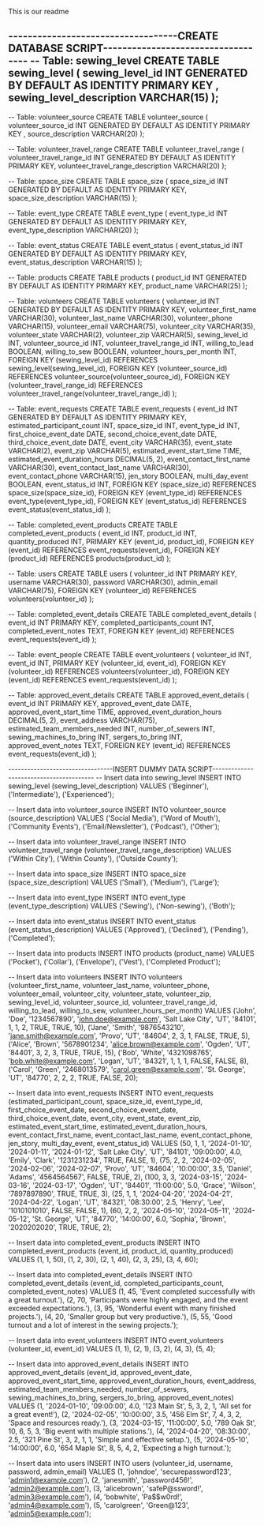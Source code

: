 This is our readme

-----------------------------------CREATE DATABASE SCRIPT-----------------------------------
-- Table: sewing_level
CREATE TABLE sewing_level (
    sewing_level_id INT GENERATED BY DEFAULT AS IDENTITY PRIMARY KEY ,
    sewing_level_description VARCHAR(15)
);
--
-- Table: volunteer_source
CREATE TABLE volunteer_source (
    volunteer_source_id INT GENERATED BY DEFAULT AS IDENTITY PRIMARY KEY ,
    source_description VARCHAR(20)
);

-- Table: volunteer_travel_range
CREATE TABLE volunteer_travel_range (
    volunteer_travel_range_id INT GENERATED BY DEFAULT AS IDENTITY PRIMARY KEY,
    volunteer_travel_range_description VARCHAR(20)
);

-- Table: space_size
CREATE TABLE space_size (
    space_size_id INT GENERATED BY DEFAULT AS IDENTITY PRIMARY KEY,
    space_size_description VARCHAR(15)
);

-- Table: event_type
CREATE TABLE event_type (
    event_type_id INT GENERATED BY DEFAULT AS IDENTITY PRIMARY KEY,
    event_type_description VARCHAR(20)
);

-- Table: event_status
CREATE TABLE event_status (
    event_status_id INT GENERATED BY DEFAULT AS IDENTITY PRIMARY KEY,
    event_status_description VARCHAR(15)
);

-- Table: products
CREATE TABLE products (
    product_id INT  GENERATED BY DEFAULT AS IDENTITY PRIMARY KEY,
    product_name VARCHAR(25)
);

-- Table: volunteers
CREATE TABLE volunteers (
    volunteer_id INT GENERATED BY DEFAULT AS IDENTITY PRIMARY KEY,
    volunteer_first_name VARCHAR(30),
    volunteer_last_name VARCHAR(30),
    volunteer_phone VARCHAR(15),
    volunteer_email VARCHAR(75),
    volunteer_city VARCHAR(35),
    volunteer_state VARCHAR(2),
    volunteer_zip VARCHAR(5),
    sewing_level_id INT,
    volunteer_source_id INT,
    volunteer_travel_range_id INT,
    willing_to_lead BOOLEAN,
    willing_to_sew BOOLEAN,
    volunteer_hours_per_month INT,
    FOREIGN KEY (sewing_level_id) REFERENCES sewing_level(sewing_level_id),
    FOREIGN KEY (volunteer_source_id) REFERENCES volunteer_source(volunteer_source_id),
    FOREIGN KEY (volunteer_travel_range_id) REFERENCES volunteer_travel_range(volunteer_travel_range_id)
);

-- Table: event_requests
CREATE TABLE event_requests (
    event_id INT GENERATED BY DEFAULT AS IDENTITY PRIMARY KEY,
    estimated_participant_count INT,
    space_size_id INT,
    event_type_id INT,
    first_choice_event_date DATE,
    second_choice_event_date DATE,
    third_choice_event_date DATE,
    event_city VARCHAR(35),
    event_state VARCHAR(2),
    event_zip VARCHAR(5),
    estimated_event_start_time TIME,
    estimated_event_duration_hours DECIMAL(5, 2),
    event_contact_first_name VARCHAR(30),
    event_contact_last_name VARCHAR(30),
    event_contact_phone VARCHAR(15),
    jen_story BOOLEAN,
    multi_day_event BOOLEAN,
    event_status_id INT,
    FOREIGN KEY (space_size_id) REFERENCES space_size(space_size_id),
    FOREIGN KEY (event_type_id) REFERENCES event_type(event_type_id),
    FOREIGN KEY (event_status_id) REFERENCES event_status(event_status_id)
);

-- Table: completed_event_products
CREATE TABLE completed_event_products (
    event_id INT,
    product_id INT,
    quantity_produced INT,
    PRIMARY KEY (event_id, product_id),
    FOREIGN KEY (event_id) REFERENCES event_requests(event_id),
    FOREIGN KEY (product_id) REFERENCES products(product_id)
);

-- Table: users
CREATE TABLE users (
    volunteer_id INT PRIMARY KEY,
    username VARCHAR(30),
    password VARCHAR(30),
    admin_email VARCHAR(75),
    FOREIGN KEY (volunteer_id) REFERENCES volunteers(volunteer_id)
);

-- Table: completed_event_details
CREATE TABLE completed_event_details (
    event_id INT PRIMARY KEY,
    completed_participants_count INT,
    completed_event_notes TEXT,
    FOREIGN KEY (event_id) REFERENCES event_requests(event_id)
);

-- Table: event_people
CREATE TABLE event_volunteers (
    volunteer_id INT,
    event_id INT,
    PRIMARY KEY (volunteer_id, event_id),
    FOREIGN KEY (volunteer_id) REFERENCES volunteers(volunteer_id),
    FOREIGN KEY (event_id) REFERENCES event_requests(event_id)
);

-- Table: approved_event_details
CREATE TABLE approved_event_details (
    event_id INT PRIMARY KEY,
    approved_event_date DATE,
    approved_event_start_time TIME,
    approved_event_duration_hours DECIMAL(5, 2),
    event_address VARCHAR(75),
    estimated_team_members_needed INT,
    number_of_sewers INT,
    sewing_machines_to_bring INT,
    sergers_to_bring INT,
    approved_event_notes TEXT,
    FOREIGN KEY (event_id) REFERENCES event_requests(event_id)
);



---------------------------------INSERT DUMMY DATA SCRIPT----------------------------------------
-- Insert data into sewing_level
INSERT INTO sewing_level (sewing_level_description) VALUES
('Beginner'),
('Intermediate'),
('Experienced');

-- Insert data into volunteer_source
INSERT INTO volunteer_source (source_description) VALUES
('Social Media'),
('Word of Mouth'),
('Community Events'),
('Email/Newsletter'),
('Podcast'),
('Other');

-- Insert data into volunteer_travel_range
INSERT INTO volunteer_travel_range (volunteer_travel_range_description) VALUES
('Within City'),
('Within County'),
('Outside County');

-- Insert data into space_size
INSERT INTO space_size (space_size_description) VALUES
('Small'),
('Medium'),
('Large');

-- Insert data into event_type
INSERT INTO event_type (event_type_description) VALUES
('Sewing'),
('Non-sewing'),
('Both');

-- Insert data into event_status
INSERT INTO event_status (event_status_description) VALUES
('Approved'),
('Declined'),
('Pending'),
('Completed');

-- Insert data into products
INSERT INTO products (product_name) VALUES
('Pocket'),
('Collar'),
('Envelope'),
('Vest'),
('Completed Product');

-- Insert data into volunteers
INSERT INTO volunteers (volunteer_first_name, volunteer_last_name, volunteer_phone, volunteer_email, volunteer_city,
    volunteer_state, volunteer_zip, sewing_level_id, volunteer_source_id, volunteer_travel_range_id, 
    willing_to_lead, willing_to_sew, volunteer_hours_per_month)
VALUES
('John', 'Doe', '1234567890', 'john.doe@example.com', 'Salt Lake City', 'UT', '84101', 1, 1, 2, TRUE, TRUE, 10),
('Jane', 'Smith', '9876543210', 'jane.smith@example.com', 'Provo', 'UT', '84604', 2, 3, 1, FALSE, TRUE, 5),
('Alice', 'Brown', '5678901234', 'alice.brown@example.com', 'Ogden', 'UT', '84401', 3, 2, 3, TRUE, TRUE, 15),
('Bob', 'White', '4321098765', 'bob.white@example.com', 'Logan', 'UT', '84321', 1, 1, 1, FALSE, FALSE, 8),
('Carol', 'Green', '2468013579', 'carol.green@example.com', 'St. George', 'UT', '84770', 2, 2, 2, TRUE, FALSE, 20);

-- Insert data into event_requests
INSERT INTO event_requests (estimated_participant_count, space_size_id, event_type_id, first_choice_event_date,
    second_choice_event_date, third_choice_event_date, event_city, event_state, event_zip, 
    estimated_event_start_time, estimated_event_duration_hours, event_contact_first_name, 
    event_contact_last_name, event_contact_phone, jen_story, multi_day_event, event_status_id)
VALUES
(50, 1, 1, '2024-01-10', '2024-01-11', '2024-01-12', 'Salt Lake City', 'UT', '84101', 
    '09:00:00', 4.0, 'Emily', 'Clark', '1231231234', TRUE, FALSE, 1),
(75, 2, 2, '2024-02-05', '2024-02-06', '2024-02-07', 'Provo', 'UT', '84604', 
    '10:00:00', 3.5, 'Daniel', 'Adams', '4564564567', FALSE, TRUE, 2),
(100, 3, 3, '2024-03-15', '2024-03-16', '2024-03-17', 'Ogden', 'UT', '84401', 
    '11:00:00', 5.0, 'Grace', 'Wilson', '7897897890', TRUE, TRUE, 3),
(25, 1, 1, '2024-04-20', '2024-04-21', '2024-04-22', 'Logan', 'UT', '84321', 
    '08:30:00', 2.5, 'Henry', 'Lee', '1010101010', FALSE, FALSE, 1),
(60, 2, 2, '2024-05-10', '2024-05-11', '2024-05-12', 'St. George', 'UT', '84770', 
    '14:00:00', 6.0, 'Sophia', 'Brown', '2020202020', TRUE, TRUE, 2);

-- Insert data into completed_event_products
INSERT INTO completed_event_products (event_id, product_id, quantity_produced)
VALUES
(1, 1, 50),
(1, 2, 30),
(2, 1, 40),
(2, 3, 25),
(3, 4, 60);

-- Insert data into completed_event_details
INSERT INTO completed_event_details (event_id, completed_participants_count, completed_event_notes)
VALUES
(1, 45, 'Event completed successfully with a great turnout.'),
(2, 70, 'Participants were highly engaged, and the event exceeded expectations.'),
(3, 95, 'Wonderful event with many finished projects.'),
(4, 20, 'Smaller group but very productive.'),
(5, 55, 'Good turnout and a lot of interest in the sewing projects.');

-- Insert data into event_volunteers
INSERT INTO event_volunteers (volunteer_id, event_id)
VALUES
(1, 1),
(2, 1),
(3, 2),
(4, 3),
(5, 4);

-- Insert data into approved_event_details
INSERT INTO approved_event_details (event_id, approved_event_date, approved_event_start_time, 
    approved_event_duration_hours, event_address, estimated_team_members_needed, number_of_sewers, 
    sewing_machines_to_bring, sergers_to_bring, approved_event_notes)
VALUES
(1, '2024-01-10', '09:00:00', 4.0, '123 Main St', 5, 3, 2, 1, 'All set for a great event!'),
(2, '2024-02-05', '10:00:00', 3.5, '456 Elm St', 7, 4, 3, 2, 'Space and resources ready.'),
(3, '2024-03-15', '11:00:00', 5.0, '789 Oak St', 10, 6, 5, 3, 'Big event with multiple stations.'),
(4, '2024-04-20', '08:30:00', 2.5, '321 Pine St', 3, 2, 1, 1, 'Simple and effective setup.'),
(5, '2024-05-10', '14:00:00', 6.0, '654 Maple St', 8, 5, 4, 2, 'Expecting a high turnout.');

-- Insert data into users
INSERT INTO users (volunteer_id, username, password, admin_email)
VALUES
(1, 'johndoe', 'securepassword123', 'admin1@example.com'),
(2, 'janesmith', 'password456!', 'admin2@example.com'),
(3, 'alicebrown', 'safeP@ssword!', 'admin3@example.com'),
(4, 'bobwhite', 'Pa$$w0rd!', 'admin4@example.com'),
(5, 'carolgreen', 'Green@123', 'admin5@example.com');
